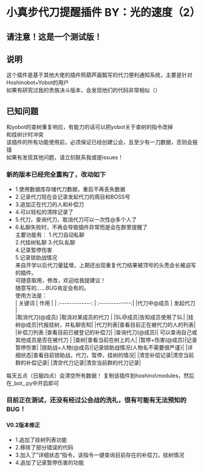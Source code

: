 # 小真步代刀提醒插件 BY：光的速度（2）  
## 请注意！这是一个测试版！
## 说明  
这个插件是基于其他大佬的插件照葫芦画瓢写的代刀便利通知系统，主要是针对Hoshinobot+Yobot的用户   
如果有研究过我的贵族决斗版本，会发现他们的代码非常相似（）   
## 已知问题  
和yobot的查树重复响应，有能力的话可以把yobot关于查树的指令改掉  
和挂树计时冲突  
该插件的所有功能使用前，必须保证已经创建公会，且至少有一刀数据，否则会报错   
如果有发现其他问题，请立刻联系我或提issues！
### 新的版本已经完全重构了，改动如下  
- 1.使用数据库存储代刀数据，重启不再丢失数据  
- 2.记录代刀现在会记录发起代刀的周目和BOSS号  
- 3.追加正在代刀的人和补偿刀  
- 4.可以轻松的清除记录了  
- 5.代刀，查询代刀，取消代刀可以一次性@多个人了  
- 6.私聊失败时，不再会导致插件异常而是会在群里提醒了  
主要功能有：
1.代刀自动私聊    
2.代挂树私聊 
3.代SL私聊   
4.记录暂停伤害   
5.记录锁助战情况   
来自开学以后代刀量猛增，上期还出现重复代刀结果被顶号的头秃会长被迫写的插件。  
可随意取用，修改，欢迎给我提建议！  
随意写的……BUG肯定会有的。  
使用方法是：  
| 关键词     | 作用     |
| :-------------: | :-------------:|
|代刀中@成员  | 发起代刀       |  
|取消代刀(@成员) |取消对某成员的代刀 |
|SL@成员|告知成员使用了SL|
|挂树@成员|代报挂树，并私聊告知|
|代刀列表|查看目前正在被代刀的人的列表|
|补偿刀列表 |查看目前已被登记的补偿刀|
|查询代刀(@成员)| 可以查询自己或其他成员是否在被代刀  |
|查树|查看当前在树上的人|
|暂停+伤害(@成员)|记录暂停伤害|
|锁助战+人物(@成员)|记录锁助战情况(人物名不需要很严谨}|
|详细状态|查看目前锁助战，代刀，暂停，挂树的情况| 
|清空补偿记录|清空当前群的补偿记录|
|清空代刀记录|清空当前群的代刀记录|

每天五点（日服四点）会清空所有数据！
复制该插件到hoshino\modules，然后在_bot_.py中开启即可  

### 目前正在测试，还没有经过公会战的洗礼，很有可能有无法预知的BUG！  
#### V0.2版本修正   
- 1.追加了挂树列表功能  
- 2.移除了部分错误的代码  
- 3.加入了”详细状态“指令，该指令一键查询目前存在的补偿刀，挂树情况  
- 4.追加了记录暂停伤害的功能  


